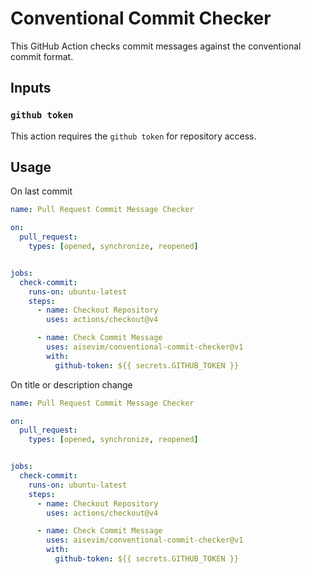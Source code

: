 # Conventional Commit Checker

This GitHub Action checks commit messages against the conventional commit format.

## Inputs

### `github token`

This action requires the `github token` for repository access.

## Usage

On last commit

```yaml
name: Pull Request Commit Message Checker

on:
  pull_request:
    types: [opened, synchronize, reopened]


jobs:
  check-commit:
    runs-on: ubuntu-latest
    steps:
      - name: Checkout Repository
        uses: actions/checkout@v4

      - name: Check Commit Message
        uses: aisevim/conventional-commit-checker@v1
        with:
          github-token: ${{ secrets.GITHUB_TOKEN }}
```

On title or description change

```yaml
name: Pull Request Commit Message Checker

on:
  pull_request:
    types: [opened, synchronize, reopened]


jobs:
  check-commit:
    runs-on: ubuntu-latest
    steps:
      - name: Checkout Repository
        uses: actions/checkout@v4

      - name: Check Commit Message
        uses: aisevim/conventional-commit-checker@v1
        with:
          github-token: ${{ secrets.GITHUB_TOKEN }}
```
